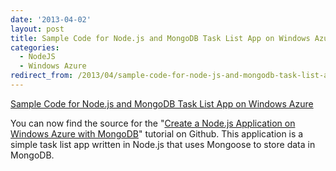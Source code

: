 ```yaml
---
date: '2013-04-02'
layout: post
title: Sample Code for Node.js and MongoDB Task List App on Windows Azure
categories:
  - NodeJS
  - Windows Azure
redirect_from: /2013/04/sample-code-for-node-js-and-mongodb-task-list-app-on-windows-azure/
---
```


[Sample Code for Node.js and MongoDB Task List App on Windows Azure](https://github.com/WindowsAzure-Samples/node-websites-tasklist-mongodb)

You can now find the source for the "[Create a Node.js Application on Windows Azure with MongoDB](http://www.windowsazure.com/en-us/develop/nodejs/tutorials/website-with-mongodb-mongolab/)" tutorial on Github. This application is a simple task list app written in Node.js that uses Mongoose to store data in MongoDB.

